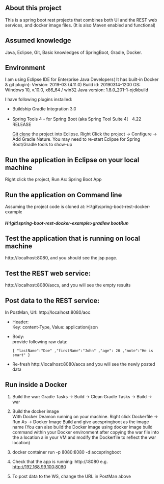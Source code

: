 ## About this project
This is a spring boot rest projects that combines both UI and the REST web services, and docker image files.
(It is also Maven enabled and functional)

## Assumed  knowledge
Java, Eclipse, Git, Basic knowledges of SpringBoot, Gradle, Docker.
 
## Environment
I am using 
	Eclipse IDE for Enterprise Java Developers( It has built-in Docker & git plugin):
	Version: 2019-03 (4.11.0)
	Build id: 20190314-1200
	OS: Windows 10, v.10.0, x86_64 / win32
	Java version: 1.8.0_201-1-ojdkbuild

I have following plugins installed:
- Buildship Gradle Integration 3.0
- Spring Tools 4 - for Spring Boot (aka Spring Tool Suite 4） 4.22 RELEASE
	

  [Git clone](https://github.com/jywang919/otm-support) the project into Eclipse.
  Right Click the project -> Configure -> Add Gradle Nature.
  You may need to re-start Eclipse for Spring Boot/Gradle tools to show-up

## Run the application in Eclipse on your local machine
Right click the project, Run As: Spring Boot App

## Run the application on Command line
Assuming the project code is cloned at: H:\git\spring-boot-rest-docker-example
##### H:\git\spring-boot-rest-docker-example>gradlew bootRun

## Test the application that is running on local machine
http://localhost:8080, and you should see the jsp page.

## Test the REST web service:
http://localhost:8080/aocs, and you will see the empty results

## Post data to the REST service:

In PostMan,
Url: http://localhost:8080/aoc

- Header:  
       Key: content-Type,
        Value: application/json

- Body:    
      provide following raw data:
      
      { "lastName":"Doe" ,"firstName":"John" ,"age": 26 ,"note":"He is smart" }

- Re-fresh http://localhost:8080/aocs and you will see the newly posted data
 
 
## Run inside a Docker
1.	Build the war:
	Gradle Tasks -> Build -> Clean
	Gradle Tasks -> Build -> war

2.	Build the docker image	
	With Docker Deamon running on your machine.
	Right click Dockerfile -> Run As -> Docker Image Build and give aocspringboot as the image name
	(You can also build the Docker image using docker image build command within your Docker environment after copying the war file into the a location a in your VM and modify the Dockerfile to reflect the war location)  
	
3.	docker container run -p 8080:8080 -d aocspringboot

4.	Check that the app is running:
	http://<IP of your docker VM>:8080 e.g. http://192.168.99.100:8080 
	
5.	To post data to the WS, change the URL in PostMan above	




